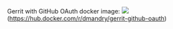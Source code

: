 Gerrit with GitHub OAuth docker image: ![](https://img.shields.io/docker/pulls/dmandry/gerrit-github-oauth)(https://hub.docker.com/r/dmandry/gerrit-github-oauth)
